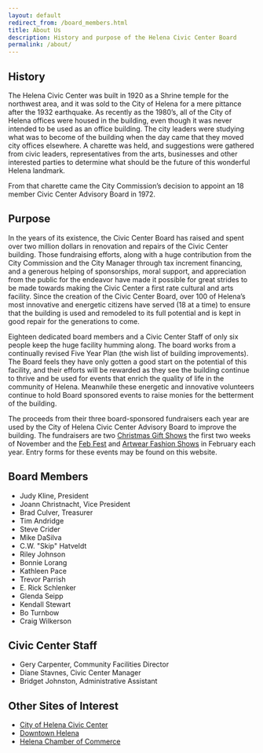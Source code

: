 ```yaml
---
layout: default
redirect_from: /board_members.html
title: About Us
description: History and purpose of the Helena Civic Center Board
permalink: /about/
---
```


## History

The Helena Civic Center was built in 1920 as a Shrine temple for the northwest area, and it was sold to the City of Helena for a mere pittance after the 1932 earthquake.  As recently as the 1980’s, all of the City of Helena offices were housed in the building, even though it was never intended to be used as an office building.  The city leaders were studying what was to become of the building when the day came that they moved city offices elsewhere.  A charette was held, and suggestions were gathered from civic leaders, representatives from the arts, businesses and other interested parties to determine what should be the future of this wonderful Helena landmark.

From that charette came the City Commission’s decision to appoint an 18 member Civic Center Advisory Board in 1972.

## Purpose

In the years of its existence, the Civic Center Board has raised and spent over two million dollars in renovation and repairs of the Civic Center building.  Those fundraising efforts, along with a huge contribution from the City Commission and the City Manager through tax increment financing, and a generous helping of sponsorships, moral support, and appreciation from the public for the endeavor have made it possible for great strides to be made towards making the Civic Center a first rate cultural and arts facility. Since the creation of the Civic Center Board, over 100 of Helena’s most innovative and energetic citizens have served (18 at a time) to ensure that the building is used and remodeled to its full potential and is kept in good repair for the generations to come.

Eighteen dedicated board members and a Civic Center Staff of only six people keep the huge facility humming along.  The board works from a continually revised Five Year Plan (the wish list of building improvements).  The Board feels they have only gotten a good start on the potential of this facility, and their efforts will be rewarded as they see the building continue to thrive and be used for events that enrich the quality of life in the community of Helena.  Meanwhile these energetic and innovative volunteers continue to hold Board sponsored events to raise monies for the betterment of the building.

The proceeds from their three board-sponsored fundraisers each year are used by the City of Helena Civic Center Advisory Board to improve the building.  The fundraisers are two [Christmas Gift Shows][1] the first two weeks of November and the [Feb Fest][2] and [Artwear Fashion Shows][3] in February each year.  Entry forms for these events may be found on this website.

[1]: /giftshow/
[2]: /febfest/
[3]: /fashionshow/

## Board Members

* Judy Kline, President
* Joann Christnacht, Vice President
* Brad Culver, Treasurer
* Tim Andridge
* Steve Crider
* Mike DaSilva
* C.W. "Skip" Hatveldt
* Riley Johnson
* Bonnie Lorang
* Kathleen Pace
* Trevor Parrish
* E. Rick Schlenker
* Glenda Seipp
* Kendall Stewart
* Bo Turnbow
* Craig Wilkerson

## Civic Center Staff

* Gery Carpenter, Community Facilities Director
* Diane Stavnes, Civic Center Manager
* Bridget Johnston, Administrative Assistant

## Other Sites of Interest

* [City of Helena Civic Center](http://www.helenaciviccenter.com/)
* [Downtown Helena](http://www.downtownhelena.com/)
* [Helena Chamber of Commerce](http://www.helenachamber.com/)
